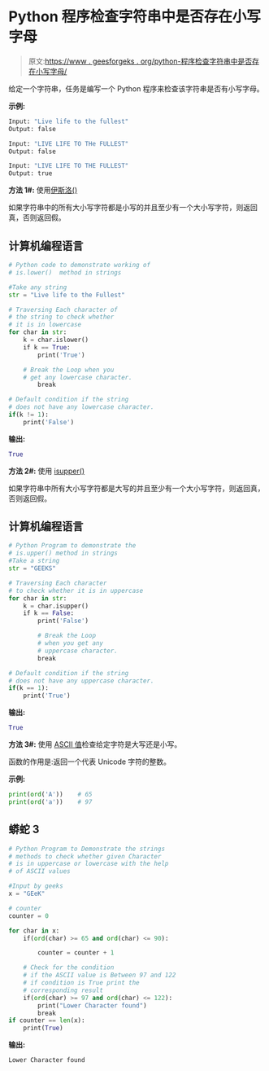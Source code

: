 # Python 程序检查字符串中是否存在小写字母

> 原文:[https://www . geesforgeks . org/python-程序检查字符串中是否存在小写字母/](https://www.geeksforgeeks.org/python-program-to-check-if-lowercase-letters-exist-in-a-string/)

给定一个字符串，任务是编写一个 Python 程序来检查该字符串是否有小写字母。

**示例:**

```py
Input: "Live life to the fullest"
Output: false

Input: "LIVE LIFE TO THe FULLEST"
Output: false

Input: "LIVE LIFE TO THE FULLEST"
Output: true

```

**方法 1#:** 使用[伊斯洛()](https://www.geeksforgeeks.org/isupper-islower-lower-upper-python-applications/)

如果字符串中的所有大小写字符都是小写的并且至少有一个大小写字符，则返回真，否则返回假。

## 计算机编程语言

```py
# Python code to demonstrate working of
# is.lower()  method in strings

#Take any string
str = "Live life to the Fullest"

# Traversing Each character of
# the string to check whether
# it is in lowercase
for char in str:
    k = char.islower()  
    if k == True:
        print('True')

    # Break the Loop when you
    # get any lowercase character.
        break  

# Default condition if the string
# does not have any lowercase character.
if(k != 1):
    print('False')
```

**输出:**

```py
True

```

**方法 2#:** 使用 [isupper()](https://www.geeksforgeeks.org/python-string-isupper-method/)

如果字符串中所有大小写字符都是大写的并且至少有一个大小写字符，则返回真，否则返回假。

## 计算机编程语言

```py
# Python Program to demonstrate the
# is.upper() method in strings
#Take a string
str = "GEEKS"

# Traversing Each character
# to check whether it is in uppercase
for char in str:
    k = char.isupper()  
    if k == False:
        print('False')

        # Break the Loop
        # when you get any
        # uppercase character.
        break

# Default condition if the string
# does not have any uppercase character.
if(k == 1):
    print('True')
```

**输出:**

```py
True

```

**方法 3#:** 使用 [ASCII 值](https://www.geeksforgeeks.org/program-print-ascii-value-character/)检查给定字符是大写还是小写。

函数的作用是:返回一个代表 Unicode 字符的整数。

**示例:**

```py
print(ord('A'))    # 65
print(ord('a'))    # 97

```

## 蟒蛇 3

```py
# Python Program to Demonstrate the strings
# methods to check whether given Character
# is in uppercase or lowercase with the help
# of ASCII values

#Input by geeks
x = "GEeK"

# counter
counter = 0

for char in x:
    if(ord(char) >= 65 and ord(char) <= 90):

        counter = counter + 1

    # Check for the condition 
    # if the ASCII value is Between 97 and 122
    # if condition is True print the
    # corresponding result
    if(ord(char) >= 97 and ord(char) <= 122):
        print("Lower Character found")
        break
if counter == len(x):
    print(True)
```

**输出:**

```py
Lower Character found

```